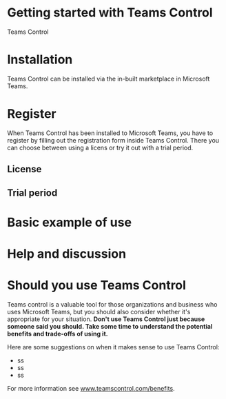 # Getting started with Teams Control
Teams Control 

# Installation
Teams Control can be installed via the in-built marketplace in Microsoft Teams. 

# Register
When Teams Control has been installed to Microsoft Teams, you have to register by filling out the registration form inside Teams Control. There you can choose between using a licens or try it out with a trial period. 

## License

## Trial period

# Basic example of use

# Help and discussion


# Should you use Teams Control
Teams control is a valuable tool for those organizations and business who uses Microsoft Teams, but you should also consider whether it's appropriate for your situation. **Don't use Teams Control just because someone said you should. Take some time to understand the potential benefits and trade-offs of using it.**

Here are some suggestions on when it makes sense to use Teams Control:

- ss
- ss
- ss

For more information see www.teamscontrol.com/benefits.